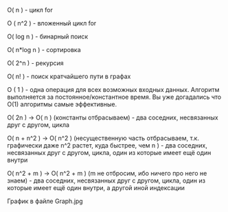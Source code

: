 O( n ) - цикл for

O ( n^2 ) - вложенный цикл for 

O( log n ) - бинарный поиск 

O( n*log n ) - сортировка

O( 2^n ) - рекурсия 

O( n! ) - поиск кратчайшего пути в графах

O ( 1 ) - одна операция для всех возможных входных данных. Алгоритм выполняется за постоянное/константное время. Вы уже догадались что O(1) алгоритмы самые эффективные.

O( 2n ) -> O( n ) (константы отбрасываем) - два соседних, несвязанных друг с другом, цикла

O( n + n^2 ) -> O( n^2 ) (несущественную часть отбрасываем, т.к. графически даже n^2 растет, куда быстрее, чем n ) - два соседних, несвязанных друг с другом, цикла, один из которые имеет ещё один внутри

O( n^2 + m ) -> O( n^2 + m ) (m не отбросим, ибо ничего про него не знаем) - два соседних, несвязанных друг с другом, цикла, один из которые имеет ещё один внутри, а другой иной индексации



График в файле Graph.jpg
